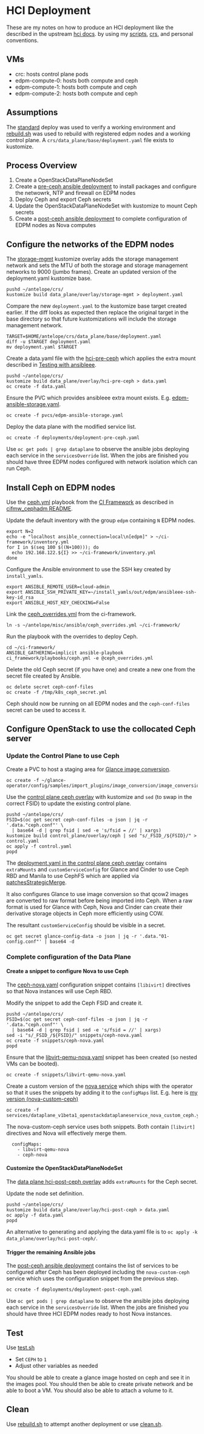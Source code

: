 # HCI Deployment

These are my notes on how to produce an HCI deployment like the
described in the upstream
[hci docs](https://github.com/openstack-k8s-operators/docs/blob/main/hci.md).
by using my [scripts](../scripts), [crs](../crs), and personal
conventions.

## VMs

- crc: hosts control plane pods
- edpm-compute-0: hosts both compute and ceph
- edpm-compute-1: hosts both compute and ceph
- edpm-compute-2: hosts both compute and ceph

## Assumptions

The [standard](standard.md) deploy was used to verify a working
environment and [rebuild.sh](../scripts/rebuild.sh) was used to
rebuild with registered edpm nodes and a working control plane.
A `crs/data_plane/base/deployment.yaml` file exists to kustomize.

## Process Overview

1. Create a OpenStackDataPlaneNodeSet
2. Create a [pre-ceph ansible deployment](../crs/deployments/deployment-pre-ceph.yaml)
   to install packages and configure the netwowrk, NTP and firewall on EDPM nodes
3. Deploy Ceph and export Ceph secrets
4. Update the OpenStackDataPlaneNodeSet with kustomize to mount Ceph secrets
5. Create a [post-ceph ansible deployment](../crs/deployments/deployment-post-ceph.yaml)
   to complete configuration of EDPM nodes as Nova computes

## Configure the networks of the EDPM nodes

The [storage-mgmt](../crs/data_plane/overlay/storage-mgmt) kustomize
overlay adds the storage management network and sets the MTU of both
the storage and storage management networks to 9000 (jumbo frames).
Create an updated version of the deployment.yaml kustomize base.
```
pushd ~/antelope/crs/
kustomize build data_plane/overlay/storage-mgmt > deployment.yaml
```
Compare the new `deployment.yaml` to the kustomize base target created
earlier. If the diff looks as expected then replace the original
target in the base directory so that future kustomizations will
include the storage management network.
```
TARGET=$HOME/antelope/crs/data_plane/base/deployment.yaml
diff -u $TARGET deployment.yaml
mv deployment.yaml $TARGET
```
Create a data.yaml file with the
[hci-pre-ceph](../crs/data_plane/overlay/hci-pre-ceph)
which applies the extra mount described in
[Testing with ansibleee](https://openstack-k8s-operators.github.io/edpm-ansible/testing_with_ansibleee.html).
```
pushd ~/antelope/crs/
kustomize build data_plane/overlay/hci-pre-ceph > data.yaml
oc create -f data.yaml
```
Ensure the PVC which provides ansibleee extra mount exists.
E.g. [edpm-ansible-storage.yaml](../crs/pvcs/edpm-ansible-storage.yaml).
```
oc create -f pvcs/edpm-ansible-storage.yaml
```
Deploy the data plane with the modified service list.
```
oc create -f deployments/deployment-pre-ceph.yaml
```
Use `oc get pods | grep dataplane` to observe the ansible jobs
deploying each service in the `servicesOverride` list. When the jobs
are finished you should have three EDPM nodes configured with network
isolation which can run Ceph.

## Install Ceph on EDPM nodes

Use the
[ceph.yml](https://github.com/openstack-k8s-operators/ci-framework/blob/main/ci_framework/playbooks/ceph.yml) playbook
from the
[CI Framework](https://github.com/openstack-k8s-operators/ci-framework)
as described in
[cifmw_cephadm README](https://github.com/openstack-k8s-operators/ci-framework/blob/main/ci_framework/roles/cifmw_cephadm/README.md).

Update the default inventory with the group `edpm` containing `N` EDPM
nodes.
```
export N=2
echo -e "localhost ansible_connection=local\n[edpm]" > ~/ci-framework/inventory.yml
for I in $(seq 100 $((N+100))); do
  echo 192.168.122.${I} >> ~/ci-framework/inventory.yml
done
```
Configure the Ansible environment to use the SSH key created by `install_yamls`.
```
export ANSIBLE_REMOTE_USER=cloud-admin
export ANSIBLE_SSH_PRIVATE_KEY=~/install_yamls/out/edpm/ansibleee-ssh-key-id_rsa
export ANSIBLE_HOST_KEY_CHECKING=False
```
Link the [ceph_overrides.yml](../misc/ansible/ceph_overrides.yml) from
the ci-framework.
```
ln -s ~/antelope/misc/ansible/ceph_overrides.yml ~/ci-framework/
```
Run the playbook with the overrides to deploy Ceph.
```
cd ~/ci-framework/
ANSIBLE_GATHERING=implicit ansible-playbook ci_framework/playbooks/ceph.yml -e @ceph_overrides.yml
```
Delete the old Ceph secret (if you have one) and create a new one from
the secret file created by Ansible.
```
oc delete secret ceph-conf-files
oc create -f /tmp/k8s_ceph_secret.yml
```
Ceph should now be running on all EDPM nodes and the `ceph-conf-files`
secret can be used to access it.

## Configure OpenStack to use the collocated Ceph server

### Update the Control Plane to use Ceph

Create a PVC to host a staging area for [Glance image conversion](https://github.com/openstack-k8s-operators/glance-operator/tree/main/config/samples/import_plugins#enable-image-conversion-plugin).
```
oc create -f ~/glance-operator/config/samples/import_plugins/image_conversion/image_conversion_pvc.yaml
```

Use the [control plane ceph overlay](../crs/control_plane/overlay/ceph)
with kustomize and `sed` (to swap in the correct FSID) to update the
existing control plane.

```
pushd ~/antelope/crs/
FSID=$(oc get secret ceph-conf-files -o json | jq -r '.data."ceph.conf"' \
  | base64 -d | grep fsid | sed -e 's/fsid = //' | xargs)
kustomize build control_plane/overlay/ceph | sed "s/_FSID_/${FSID}/" > control.yaml
oc apply -f control.yaml
popd
```

The [deployment.yaml in the control plane ceph overlay](../crs/control_plane/overlay/ceph/deployment.yaml)
contains `extraMounts` and `customServiceConfig` for Glance and Cinder
to use Ceph RBD and Manila to use CephFS which are applied via
[patchesStrategicMerge](https://kubectl.docs.kubernetes.io/references/kustomize/builtins/#_patchesstrategicmerge_).

It also configures Glance to use image conversion so that qcow2 images
are converted to raw format before being imported into Ceph. When a
raw format is used for Glance with Ceph, Nova and Cinder can create
their derivative storage objects in Ceph more efficiently using COW.

The resultant `customServiceConfig` should be visible in a secret.
```
oc get secret glance-config-data -o json | jq -r '.data."01-config.conf"' | base64 -d
```

### Complete configuration of the Data Plane

#### Create a snippet to configure Nova to use Ceph

The [ceph-nova.yaml](../crs/snippets/ceph-nova.yaml) configuration
snippet contains `[libivirt]` directives so that Nova instances
will use Ceph RBD.

Modify the snippet to add the Ceph FSID and create it.
```
pushd ~/antelope/crs/
FSID=$(oc get secret ceph-conf-files -o json | jq -r '.data."ceph.conf"' \
  | base64 -d | grep fsid | sed -e 's/fsid = //' | xargs)
sed -i "s/_FSID_/${FSID}/" snippets/ceph-nova.yaml
oc create -f snippets/ceph-nova.yaml
popd
```

Ensure that the
[libvirt-qemu-nova.yaml](../crs/snippets/libvirt-qemu-nova.yaml)
snippet has been created (so nested VMs can be booted).
```
oc create -f snippets/libvirt-qemu-nova.yaml
```
Create a custom version of the
[nova service](https://github.com/openstack-k8s-operators/dataplane-operator/blob/main/config/services/dataplane_v1beta1_openstackdataplaneservice_nova.yaml)
which ships with the operator so that it uses the snippets by
adding it to the `configMaps` list. E.g. here is
[my version (nova-custom-ceph)](../crs/services/dataplane_v1beta1_openstackdataplaneservice_nova_custom_ceph.yaml)
```
oc create -f services/dataplane_v1beta1_openstackdataplaneservice_nova_custom_ceph.yaml
```
The nova-custom-ceph service uses both snippets. Both contain
`[libvirt]` directives and Nova will effectively merge them.
```
  configMaps:
    - libvirt-qemu-nova
    - ceph-nova
```
#### Customize the OpenStackDataPlaneNodeSet

The [data plane hci-post-ceph overlay](../crs/data_plane/overlay/hci-post-ceph)
adds `extraMounts` for the Ceph secret.

Update the node set definition.
```
pushd ~/antelope/crs/
kustomize build data_plane/overlay/hci-post-ceph > data.yaml
oc apply -f data.yaml
popd
```
An alternative to generating and applying the data.yaml file is to
`oc apply -k data_plane/overlay/hci-post-ceph/`.

#### Trigger the remaining Ansible jobs

The
[post-ceph ansible deployment](../crs/deployments/deployment-post-ceph.yaml)
contains the list of services to be configured after Ceph has been
deployed including the `nova-custom-ceph` service which uses the
configuration snippet from the previous step.
```
oc create -f deployments/deployment-post-ceph.yaml
```
Use `oc get pods | grep dataplane` to observe the ansible jobs
deploying each service in the `servicesOverride` list. When the jobs
are finished you should have three HCI EDPM nodes ready to host Nova
instances.

## Test

Use [test.sh](../scripts/test.sh)

- Set `CEPH` to `1`
- Adjust other variables as needed

You should be able to create a glance image hosted on ceph and see it
in the images pool. You should then be able to create private network
and be able to boot a VM. You should also be able to attach a volume
to it.

## Clean

Use [rebuild.sh](../scripts/rebuild.sh) to attempt another deployment
or use [clean.sh](../scripts/clean.sh).
